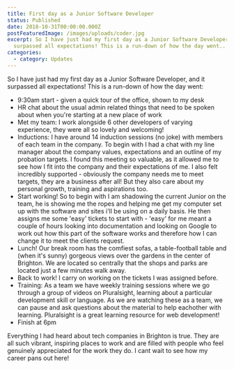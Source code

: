 ```yaml
---
title: First day as a Junior Software Developer
status: Published
date: 2018-10-31T00:00:00.000Z
postFeaturedImage: /images/uploads/coder.jpg
excerpt: So I have just had my first day as a Junior Software Developer, and it
  surpassed all expectations! This is a run-down of how the day went..
categories:
  - category: Updates
---
```

So I have just had my first day as a Junior Software Developer, and it surpassed all expectations! This is a run-down of how the day went:

- 9:30am start - given a quick tour of the office, shown to my desk
- HR chat about the usual admin related things that need to be spoken about when you're starting at a new place of work
- Met my team: I work alongside 6 other developers of varying experience, they were all so lovely and welcoming!
- Inductions: I have around 14 induction sessions (no joke) with members of each team in the company. To begin with I had a chat with my line manager about the company values, expectations and an outline of my probation targets. I found this meeting so valuable, as it allowed me to see how I fit into the company and their expectations of me. I also felt incredibly supported - obviously the company needs me to meet targets, they are a business after all! But they also care about my personal growth, training and aspirations too.
- Start working! So to begin with I am shadowing the current Junior on the team, he is showing me the ropes and helping me get my computer set up with the software and sites i'll be using on a daily basis. He then assigns me some 'easy' tickets to start with - 'easy' for me meant a couple of hours looking into documentation and looking on Google to work out how this part of the software works and therefore how I can change it to meet the clients request.
- Lunch! Our break room has the comfiest sofas, a table-football table and (when it's sunny) gorgeous views over the gardens in the center of Brighton. We are located so centrally that the shops and parks are located just a few minutes walk away.
- Back to work! I carry on working on the tickets I was assigned before.
- Training: As a team we have weekly training sessions where we go through a group of videos on Pluralsight, learning about a particular development skill or language. As we are watching these as a team, we can pause and ask questions about the material to help eachother with learning. Pluralsight is a great learning resource for web development!
- Finish at 6pm

Everything I had heard about tech companies in Brighton is true. They are all such vibrant, inspiring places to work and are filled with people who feel genuinely appreciated for the work they do. I cant wait to see how my career pans out here!